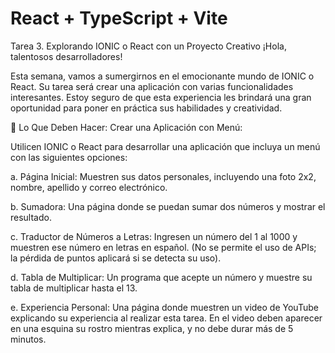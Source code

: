 # React + TypeScript + Vite
Tarea 3. Explorando IONIC o React con un Proyecto Creativo
¡Hola, talentosos desarrolladores!

Esta semana, vamos a sumergirnos en el emocionante mundo de IONIC o React. Su tarea será crear una aplicación con varias funcionalidades interesantes. Estoy seguro de que esta experiencia les brindará una gran oportunidad para poner en práctica sus habilidades y creatividad.

📱 Lo Que Deben Hacer:
Crear una Aplicación con Menú:

Utilicen IONIC o React para desarrollar una aplicación que incluya un menú con las siguientes opciones:

a. Página Inicial: Muestren sus datos personales, incluyendo una foto 2x2, nombre, apellido y correo electrónico.

b. Sumadora: Una página donde se puedan sumar dos números y mostrar el resultado.

c. Traductor de Números a Letras: Ingresen un número del 1 al 1000 y muestren ese número en letras en español. (No se permite el uso de APIs; la pérdida de puntos aplicará si se detecta su uso).

d. Tabla de Multiplicar: Un programa que acepte un número y muestre su tabla de multiplicar hasta el 13.

e. Experiencia Personal: Una página donde muestren un video de YouTube explicando su experiencia al realizar esta tarea. En el video deben aparecer en una esquina su rostro mientras explica, y no debe durar más de 5 minutos.

